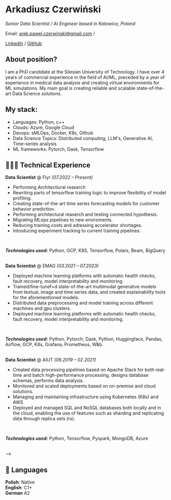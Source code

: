 # Arkadiusz Czerwiński
_Senior Data Scientist / AI Engineer based in Katowice, Poland_ <br>

Email: arek.pawel.czerwinski@gmail.com  / 

[LinkedIn](https://www.linkedin.com/in/arkadiusz-czerwinski/) / 
[GitHub](https://github.com/arkadiusz-czerwinski) 

## About position?

I am a PhD candidate at the Silesian University of Technology. I have over 4 years of
commercial experience in the field of AI/ML, preceded by a year of experience in medical
data analysis and creating virtual environments for ML simulations. My main goal is
creating reliable and scalable state-of-the-art Data Science solutions.



## My stack:
 - Languages: Python, c++
 - Clouds: Azure, Google Cloud
 - Devops: sMLOps, Docker, K8s, Github
 - Data Science Topics: Distributed computing, LLM's, Generative AI, Time-series analysis
 - ML frameworks: Pytorch, Dask, Tensorflow

## 👩🏼‍💻 Technical Experience

**Data Scientist** @ Flyr _(07.2022 – Present)_ <br>

  - Performing Architectiural reaserch
  - Rewriting parts of tensorflow training logic to improve flexibility of model profiling.
  - Creating state-of-the-art time series forecasting models for customer behavior prediction.
  - Performing architectural reaserch and testing connected hypothesis. 
  - Migrating MLops pipelines to new enviroments.
  - Reducing training costs and adressing accelerator shortages. 
  - Introducing experiment tracking to current trainnig pipelines.
  <br>

**_Technologies used:_** Python, GCP, K8S, Tensorflow, Polars, Beam, BigQuery
<br><br>


**Data Scientist** @ EMAG _(03.2021 – 07.2023)_ <br>
- Deployed machine learning platforms with automatic health checks, fault recovery, model interpretability and monitoring.
- Trained/fine-tunef=d state-of-the-art multimodal generative models from textual, image and time
series data, and created explainability tools for the aforementioned models.
- Distributed data preprocessing and model training across different machines and gpu clusters.
- Deployed machine learning platforms with automatic health checks, fault recovery, model interpretability and monitoring.
<br>

**_Technologies used:_** Python, Pytorch, Dask, Python, Huggingface, Pandas, Airflow, GCP, K8s, Grafana, Prometheus, W&b.
<br><br>

**Data Scientist** @ AIUT _(06.2019 – 02.2021)_ <br>
  - Created data processing pipelines based on Apache Stack for both real-time and batch high-performance processing, designs database schemas, performs data analysis.
  - Monitored and scaled deployments based on on-premise and cloud solutions.
  - Managing and maintaining infrastructure using Kubernetes (K8s) and AWS
  - Deployed and managed SQL and NoSQL databases both locally and in the cloud, enabling the
use of features such as sharding and replicating data through replica sets (rs).
<br>

**_Technologies used:_** Python, Tensorflow, Pyspark, MongoDB, Azure
<br><br>
    
<!-- ## 🗞 Youtuber Experience

_This section only accounts for work done post-career change._
<br><br>

**Create technical channel** @ [Youtube](https://www.youtube.com/channel/UCVgwdFgvU97vHR0rXBLDVpg) _(2020 - Present)_ <br>
Online publications that provide insights into the architecture, programming, and ML topics.
<br><br>

<!-- ## 📌 On The Side

**Co-Organizer** @ [a](a) _(Jun 2019 - Present)_<br>
 A
  - a
  <br><br>
  <br><br> -->

<!-- ## 🎤 Public Speaking
    
### Recent Appearances

- **Creator and speaker in Data Science Summer Conference** @ [Conf](https://summer-data-society-conf.carrd.co/) _(2021)_ <br>
Topic: From Event Storming to working application with ML model
<br><br>
- **Creator and speaker in Data Science Charity Conference** @ [Conf Pres](https://docs.google.com/presentation/d/1oEnKbRzcUZ5aByz0JFOkhE7gQkUsX9FuQorr8tPDf18/edit?usp=sharing) _(2020)_ <br>
Topic: Distributed
<br><br>
  
## 🏆 Accomplishments

**The National Collegiate Programming Contest** @ [AMPPZZ](http://amppz.mimuw.edu.pl/) _(2014, 2015, 2016)_
<br><br> --> -->

## 💬 Languages

**Polish**: Native <br>
**English**: C1+ <br>
**German** A2
<br><br>

<!-- ## 👩🏼‍🎓 Education

**Master of Engineering** in Technical University in Opole<br>
Thesis: Comparative analysis of the implementation of selected Data Science algorithms in Rust and Python<br>
Opole, Poland _(2017 - 2019)_

**Bachelor of Engineering** in University in Opole<br>
Thesis: Distributed system in blockchain<br>
Opole, Poland _(2013 - 2017)_ -->
